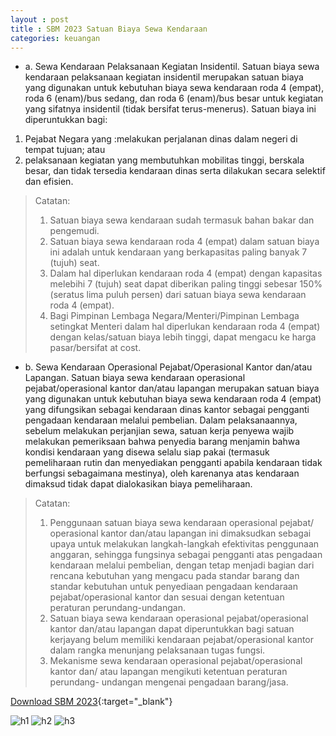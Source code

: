 ```yaml
---
layout : post
title : SBM 2023 Satuan Biaya Sewa Kendaraan
categories: keuangan
---
```


- a. Sewa Kendaraan Pelaksanaan Kegiatan Insidentil. Satuan biaya sewa kendaraan pelaksanaan kegiatan insidentil merupakan satuan biaya yang digunakan untuk kebutuhan biaya sewa kendaraan roda 4 (empat), roda 6 (enam)/bus sedang, dan roda 6 (enam)/bus besar untuk kegiatan yang sifatnya insidentil (tidak bersifat terus-menerus). Satuan biaya ini diperuntukkan bagi:
1) Pejabat Negara yang :melakukan perjalanan dinas dalam negeri di tempat tujuan; atau
2) pelaksanaan kegiatan yang membutuhkan mobilitas tinggi, berskala besar, dan tidak tersedia kendaraan dinas serta dilakukan secara selektif dan efisien.

> Catatan:
> 1. Satuan biaya sewa kendaraan sudah termasuk bahan bakar dan pengemudi.
> 2. Satuan biaya sewa kendaraan roda 4 (empat) dalam satuan biaya ini adalah untuk kendaraan yang berkapasitas paling banyak 7 (tujuh) seat.
> 3. Dalam hal diperlukan kendaraan roda 4 (empat) dengan kapasitas melebihi 7 (tujuh) seat dapat diberikan paling tinggi sebesar 150% (seratus lima puluh persen) dari satuan biaya sewa kendaraan roda 4 (empat).
> 4. Bagi Pimpinan Lembaga Negara/Menteri/Pimpinan Lembaga setingkat Menteri dalam hal diperlukan kendaraan roda 4 (empat) dengan kelas/satuan biaya lebih tinggi, dapat mengacu ke harga pasar/bersifat at cost.

- b. Sewa Kendaraan Operasional Pejabat/Operasional Kantor dan/atau Lapangan. Satuan biaya sewa kendaraan operasional pejabat/operasional kantor dan/atau lapangan merupakan satuan biaya yang digunakan untuk kebutuhan biaya sewa kendaraan roda 4 (empat) yang difungsikan sebagai kendaraan dinas kantor sebagai pengganti pengadaan kendaraan melalui pembelian. Dalam pelaksanaannya, sebelum melakukan perjanjian sewa, satuan kerja penyewa wajib melakukan pemeriksaan bahwa penyedia barang menjamin bahwa kondisi kendaraan yang disewa selalu siap pakai (termasuk pemeliharaan rutin dan menyediakan pengganti apabila kendaraan tidak berfungsi sebagaimana mestinya), oleh karenanya atas kendaraan dimaksud tidak dapat dialokasikan biaya pemeliharaan.

> Catatan:
> 1. Penggunaan satuan biaya sewa kendaraan operasional pejabat/ operasional kantor dan/atau lapangan ini dimaksudkan sebagai upaya untuk melakukan langkah-langkah efektivitas penggunaan anggaran, sehingga fungsinya sebagai pengganti atas pengadaan kendaraan melalui pembelian, dengan tetap menjadi bagian dari rencana kebutuhan yang mengacu pada standar barang dan standar kebutuhan untuk penyediaan pengadaan kendaraan pejabat/operasional kantor dan sesuai dengan ketentuan peraturan perundang-undangan.
> 2. Satuan biaya sewa kendaraan operasional pejabat/operasional kantor dan/atau lapangan dapat diperuntukkan bagi satuan kerjayang belum memiliki kendaraan pejabat/operasional kantor dalam rangka menunjang pelaksanaan tugas fungsi.
> 3. Mekanisme sewa kendaraan operasional pejabat/operasional kantor dan/ atau lapangan mengikuti ketentuan peraturan perundang- undangan mengenai pengadaan barang/jasa.


[Download SBM 2023](https://drive.google.com/file/d/1E7dBSV1cZGMQCWfVuKfwCuzBQ-tRs2oD/view){:target="_blank"}

![h1](https://blogger.googleusercontent.com/img/b/R29vZ2xl/AVvXsEgu2Io-t1l8tC7rbsxLrSHC4tWJmUOgk0d8pop2FuJPjNj_1qrufTPmFsoaRtTxKlFHNmvdHSHMTWs2NmsrLf_WBzUpbTQiZRYqWelwgSdTgpg283sc2sziCV-HwLIx-u9vLp9G1cPszZ7UUKbE5fI4kKOxjcI99kWs34kbxnbvtOA/s1600/SBM_2023_page-0035.jpg)
![h2](https://blogger.googleusercontent.com/img/b/R29vZ2xl/AVvXsEhRbQtzy3aiLR304QB9PXMvCtN2Vp6EvREwnfXhXWyXjtXGXmWT7VrYqDcmaRilMYqDx5_oFvKmUWKSno9FFZVmgCBpZq7GJ10qezEp6U1CSzX07s-s-QrU9ftlWpJrCgvtS59ylClJznnI5nOqiwmhFbd19mrzzgIryn8EWV_cHZQ/s1600/SBM_2023_page-0036.jpg)
![h3](https://blogger.googleusercontent.com/img/b/R29vZ2xl/AVvXsEjbFD8GFYbTiryYZZy9ileX8qsRgiVZsPMU3eyNOjxyVkfGJyMxP8axEkKjW9owhnQyF3CJyGkbvFgKHHMD_N3nlgDyx2WuhLzbDYBhrZSEinLvX6yjA2RyqzgEG_1MFaImK819aGd5Y2MUNwzn6obmIBHkaYX8FJ-Xpl7aSp5opJs/s1600/SBM_2023_page-0037.jpg)